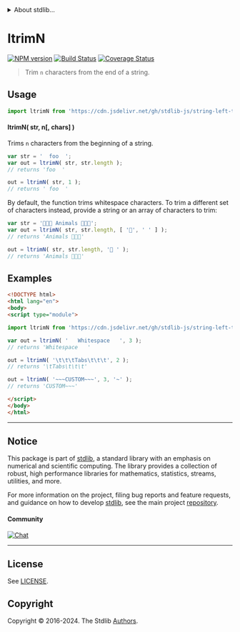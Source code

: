 <!--

@license Apache-2.0

Copyright (c) 2021 The Stdlib Authors.

Licensed under the Apache License, Version 2.0 (the "License");
you may not use this file except in compliance with the License.
You may obtain a copy of the License at

   http://www.apache.org/licenses/LICENSE-2.0

Unless required by applicable law or agreed to in writing, software
distributed under the License is distributed on an "AS IS" BASIS,
WITHOUT WARRANTIES OR CONDITIONS OF ANY KIND, either express or implied.
See the License for the specific language governing permissions and
limitations under the License.

-->


<details>
  <summary>
    About stdlib...
  </summary>
  <p>We believe in a future in which the web is a preferred environment for numerical computation. To help realize this future, we've built stdlib. stdlib is a standard library, with an emphasis on numerical and scientific computation, written in JavaScript (and C) for execution in browsers and in Node.js.</p>
  <p>The library is fully decomposable, being architected in such a way that you can swap out and mix and match APIs and functionality to cater to your exact preferences and use cases.</p>
  <p>When you use stdlib, you can be absolutely certain that you are using the most thorough, rigorous, well-written, studied, documented, tested, measured, and high-quality code out there.</p>
  <p>To join us in bringing numerical computing to the web, get started by checking us out on <a href="https://github.com/stdlib-js/stdlib">GitHub</a>, and please consider <a href="https://opencollective.com/stdlib">financially supporting stdlib</a>. We greatly appreciate your continued support!</p>
</details>

# ltrimN

[![NPM version][npm-image]][npm-url] [![Build Status][test-image]][test-url] [![Coverage Status][coverage-image]][coverage-url] <!-- [![dependencies][dependencies-image]][dependencies-url] -->

> Trim `n` characters from the end of a string.

<!-- Section to include introductory text. Make sure to keep an empty line after the intro `section` element and another before the `/section` close. -->

<section class="intro">

</section>

<!-- /.intro -->

<!-- Package usage documentation. -->



<section class="usage">

## Usage

```javascript
import ltrimN from 'https://cdn.jsdelivr.net/gh/stdlib-js/string-left-trim-n@esm/index.mjs';
```

#### ltrimN( str, n\[, chars] )

Trims `n` characters from the beginning of a string.

```javascript
var str = '  foo  ';
var out = ltrimN( str, str.length );
// returns 'foo  '

out = ltrimN( str, 1 );
// returns ' foo  '
```

By default, the function trims whitespace characters. To trim a different set of characters instead, provide a string or an array of characters to trim:

```javascript
var str = '🐶🐶🐶 Animals 🐶🐶🐶';
var out = ltrimN( str, str.length, [ '🐶', ' ' ] );
// returns 'Animals 🐶🐶🐶'

out = ltrimN( str, str.length, '🐶 ' );
// returns 'Animals 🐶🐶🐶'
```

</section>

<!-- /.usage -->

<!-- Package usage notes. Make sure to keep an empty line after the `section` element and another before the `/section` close. -->

<section class="notes">

</section>

<!-- /.notes -->

<!-- Package usage examples. -->

<section class="examples">

## Examples

<!-- eslint no-undef: "error" -->

```html
<!DOCTYPE html>
<html lang="en">
<body>
<script type="module">

import ltrimN from 'https://cdn.jsdelivr.net/gh/stdlib-js/string-left-trim-n@esm/index.mjs';

var out = ltrimN( '   Whitespace   ', 3 );
// returns 'Whitespace   '

out = ltrimN( '\t\t\tTabs\t\t\t', 2 );
// returns '\tTabs\t\t\t'

out = ltrimN( '~~~CUSTOM~~~', 3, '~' );
// returns 'CUSTOM~~~'

</script>
</body>
</html>
```

</section>

<!-- /.examples -->

<!-- Section for describing a command-line interface. -->



<!-- Section to include cited references. If references are included, add a horizontal rule *before* the section. Make sure to keep an empty line after the `section` element and another before the `/section` close. -->

<section class="references">

</section>

<!-- /.references -->

<!-- Section for related `stdlib` packages. Do not manually edit this section, as it is automatically populated. -->

<section class="related">

</section>

<!-- /.related -->

<!-- Section for all links. Make sure to keep an empty line after the `section` element and another before the `/section` close. -->


<section class="main-repo" >

* * *

## Notice

This package is part of [stdlib][stdlib], a standard library with an emphasis on numerical and scientific computing. The library provides a collection of robust, high performance libraries for mathematics, statistics, streams, utilities, and more.

For more information on the project, filing bug reports and feature requests, and guidance on how to develop [stdlib][stdlib], see the main project [repository][stdlib].

#### Community

[![Chat][chat-image]][chat-url]

---

## License

See [LICENSE][stdlib-license].


## Copyright

Copyright &copy; 2016-2024. The Stdlib [Authors][stdlib-authors].

</section>

<!-- /.stdlib -->

<!-- Section for all links. Make sure to keep an empty line after the `section` element and another before the `/section` close. -->

<section class="links">

[npm-image]: http://img.shields.io/npm/v/@stdlib/string-left-trim-n.svg
[npm-url]: https://npmjs.org/package/@stdlib/string-left-trim-n

[test-image]: https://github.com/stdlib-js/string-left-trim-n/actions/workflows/test.yml/badge.svg?branch=main
[test-url]: https://github.com/stdlib-js/string-left-trim-n/actions/workflows/test.yml?query=branch:main

[coverage-image]: https://img.shields.io/codecov/c/github/stdlib-js/string-left-trim-n/main.svg
[coverage-url]: https://codecov.io/github/stdlib-js/string-left-trim-n?branch=main

<!--

[dependencies-image]: https://img.shields.io/david/stdlib-js/string-left-trim-n.svg
[dependencies-url]: https://david-dm.org/stdlib-js/string-left-trim-n/main

-->

[chat-image]: https://img.shields.io/gitter/room/stdlib-js/stdlib.svg
[chat-url]: https://app.gitter.im/#/room/#stdlib-js_stdlib:gitter.im

[stdlib]: https://github.com/stdlib-js/stdlib

[stdlib-authors]: https://github.com/stdlib-js/stdlib/graphs/contributors

[cli-section]: https://github.com/stdlib-js/string-left-trim-n#cli
[cli-url]: https://github.com/stdlib-js/string-left-trim-n/tree/cli
[@stdlib/string-left-trim-n]: https://github.com/stdlib-js/string-left-trim-n/tree/main

[umd]: https://github.com/umdjs/umd
[es-module]: https://developer.mozilla.org/en-US/docs/Web/JavaScript/Guide/Modules

[deno-url]: https://github.com/stdlib-js/string-left-trim-n/tree/deno
[deno-readme]: https://github.com/stdlib-js/string-left-trim-n/blob/deno/README.md
[umd-url]: https://github.com/stdlib-js/string-left-trim-n/tree/umd
[umd-readme]: https://github.com/stdlib-js/string-left-trim-n/blob/umd/README.md
[esm-url]: https://github.com/stdlib-js/string-left-trim-n/tree/esm
[esm-readme]: https://github.com/stdlib-js/string-left-trim-n/blob/esm/README.md
[branches-url]: https://github.com/stdlib-js/string-left-trim-n/blob/main/branches.md

[stdlib-license]: https://raw.githubusercontent.com/stdlib-js/string-left-trim-n/main/LICENSE

[mdn-regexp]: https://developer.mozilla.org/en-US/docs/Web/JavaScript/Guide/Regular_Expressions

[standard-streams]: https://en.wikipedia.org/wiki/Standard_streams

</section>

<!-- /.links -->
